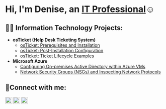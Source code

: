 <h1>Hi, I'm Denise, an <a href="https://linkedin.com/in/Josh">IT Professional</a>☺</h1>

<h2>👨‍💻 Information Technology Projects:</h2>

- <b>osTicket (Help Desk Ticketing System)</b>
  - [osTicket: Prerequisites and Installation](https://github.com/denisehenderson/osticket-prereqs)
  - [osTicket: Post-Installation Configuration](https://github.com/denisehenderson/post-install-config)
  - [osTicket: Ticket Lifecycle Examples](https://github.com/denisehenderson/ticket-lifecycle)
- <b>Microsoft Azure</b>
  - [Configuring On-premises Active Directory within Azure VMs](https://github.com/denisehenderson/configure-ad)
  - [Network Security Groups (NSGs) and Inspecting Network Protocols](https://github.com/denisehenderson/azure-network-protocols)

<h2>🤳Connect with me:</h2>

[<img align="left" alt="Josh | Twitter" width="22px" src="https://cdn.jsdelivr.net/npm/simple-icons@v3/icons/twitter.svg" />][twitter]
[<img align="left" alt="Josh | LinkedIn" width="22px" src="https://cdn.jsdelivr.net/npm/simple-icons@v3/icons/linkedin.svg" />][linkedin]
[<img align="left" alt="Josh | Instagram" width="22px" src="https://cdn.jsdelivr.net/npm/simple-icons@v3/icons/instagram.svg" />][instagram]

[twitter]: https://twitter.com/Josh
[instagram]: https://www.instagram.com/Josh
[linkedin]: https://linkedin.com/in/Josh
